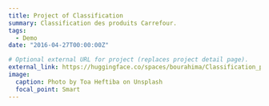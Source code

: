 ```yaml
---
title: Project of Classification
summary: Classification des produits Carrefour.
tags:
  - Demo
date: "2016-04-27T00:00:00Z"

# Optional external URL for project (replaces project detail page).
external_link: https://huggingface.co/spaces/bourahima/Classification_produit/tree/main
image:
  caption: Photo by Toa Heftiba on Unsplash
  focal_point: Smart
---
```

